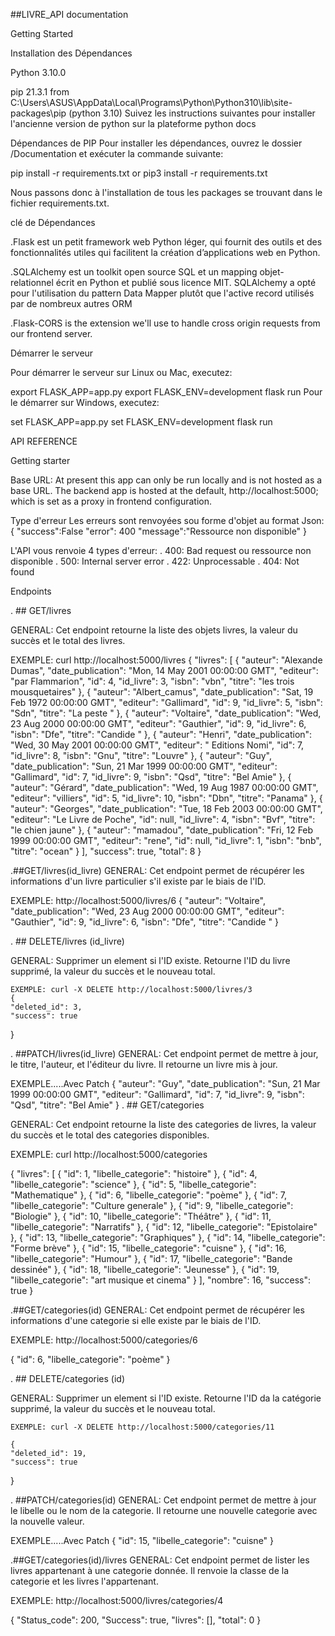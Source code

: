 ##LIVRE_API documentation

Getting Started

Installation des Dépendances

Python 3.10.0

pip 21.3.1 from C:\Users\ASUS\AppData\Local\Programs\Python\Python310\lib\site-packages\pip (python 3.10)
Suivez les instructions suivantes pour installer l'ancienne version de python sur la plateforme python docs

Dépendances de PIP
Pour installer les dépendances, ouvrez le dossier /Documentation et exécuter la commande suivante:

pip install -r requirements.txt
or
pip3 install -r requirements.txt

Nous passons donc à l'installation de tous les packages se trouvant dans le fichier requirements.txt.

clé de Dépendances

.Flask est un petit framework web Python léger, qui fournit des outils et des fonctionnalités utiles qui facilitent la création d’applications web en Python.

.SQLAlchemy est un toolkit open source SQL et un mapping objet-relationnel écrit en Python et publié sous licence MIT. SQLAlchemy a opté pour l'utilisation du pattern Data Mapper plutôt que l'active record utilisés par de nombreux autres ORM

.Flask-CORS is the extension we'll use to handle cross origin requests from our frontend server.

Démarrer le serveur

Pour démarrer le serveur sur Linux ou Mac, executez:

export FLASK_APP=app.py
export FLASK_ENV=development
flask run
Pour le démarrer sur Windows, executez:

set FLASK_APP=app.py
set FLASK_ENV=development
flask run

API REFERENCE

Getting starter

Base URL: At present this app can only be run locally and is not hosted as a base URL. The backend app is hosted at the default, http://localhost:5000; which is set as a proxy in frontend configuration.

Type d'erreur
Les erreurs sont renvoyées sou forme d'objet au format Json: { "success":False "error": 400 "message":"Ressource non disponible" }

L'API vous renvoie 4 types d'erreur: . 400: Bad request ou ressource non disponible . 500: Internal server error . 422: Unprocessable . 404: Not found

Endpoints

. ## GET/livres

GENERAL:
    Cet endpoint retourne la liste des objets livres, la valeur du succès et le total des livres. 

    
EXEMPLE: curl http://localhost:5000/livres
{
    "livres": [
        {
            "auteur": "Alexande Dumas",
            "date_publication": "Mon, 14 May 2001 00:00:00 GMT",
            "editeur": "par Flammarion",
            "id": 4,
            "id_livre": 3,
            "isbn": "vbn",
            "titre": "les trois mousquetaires"
        },
        {
            "auteur": "Albert_camus",
            "date_publication": "Sat, 19 Feb 1972 00:00:00 GMT",
            "editeur": "Gallimard",
            "id": 9,
            "id_livre": 5,
            "isbn": "Sdn",
            "titre": "La peste "
        },
        {
            "auteur": "Voltaire",
            "date_publication": "Wed, 23 Aug 2000 00:00:00 GMT",
            "editeur": "Gauthier",
            "id": 9,
            "id_livre": 6,
            "isbn": "Dfe",
            "titre": "Candide "
        },
        {
            "auteur": "Henri",
            "date_publication": "Wed, 30 May 2001 00:00:00 GMT",
            "editeur": " Editions Nomi",
            "id": 7,
            "id_livre": 8,
            "isbn": "Gnu",
            "titre": "Louvre"
        },
        {
            "auteur": "Guy",
            "date_publication": "Sun, 21 Mar 1999 00:00:00 GMT",
            "editeur": "Gallimard",
            "id": 7,
            "id_livre": 9,
            "isbn": "Qsd",
            "titre": "Bel Amie"
        },
        {
            "auteur": "Gérard",
            "date_publication": "Wed, 19 Aug 1987 00:00:00 GMT",
            "editeur": "villiers",
            "id": 5,
            "id_livre": 10,
            "isbn": "Dbn",
            "titre": "Panama"
        },
        {
            "auteur": "Georges",
            "date_publication": "Tue, 18 Feb 2003 00:00:00 GMT",
            "editeur": "Le Livre de Poche",
            "id": null,
            "id_livre": 4,
            "isbn": "Bvf",
            "titre": "le chien jaune"
        },
        {
            "auteur": "mamadou",
            "date_publication": "Fri, 12 Feb 1999 00:00:00 GMT",
            "editeur": "rene",
            "id": null,
            "id_livre": 1,
            "isbn": "bnb",
            "titre": "ocean"
        }
    ],
    "success": true,
    "total": 8
}


.##GET/livres(id_livre) GENERAL: Cet endpoint permet de récupérer les informations d'un livre particulier s'il existe par le biais de l'ID.

EXEMPLE: http://localhost:5000/livres/6
{
    "auteur": "Voltaire",
    "date_publication": "Wed, 23 Aug 2000 00:00:00 GMT",
    "editeur": "Gauthier",
    "id": 9,
    "id_livre": 6,
    "isbn": "Dfe",
    "titre": "Candide "
}

. ## DELETE/livres (id_livre)

GENERAL:
    Supprimer un element si l'ID existe. Retourne l'ID du livre supprimé, la valeur du succès et le nouveau total.

    EXEMPLE: curl -X DELETE http://localhost:5000/livres/3
    {
    "deleted_id": 3,
    "success": true
}

. ##PATCH/livres(id_livre) GENERAL: Cet endpoint permet de mettre à jour, le titre, l'auteur, et l'éditeur du livre. Il retourne un livre mis à jour.

EXEMPLE.....Avec Patch
{
    "auteur": "Guy",
    "date_publication": "Sun, 21 Mar 1999 00:00:00 GMT",
    "editeur": "Gallimard",
    "id": 7,
    "id_livre": 9,
    "isbn": "Qsd",
    "titre": "Bel Amie"
}
. ## GET/categories

  GENERAL:
      Cet endpoint retourne la liste des categories de livres, la valeur du succès et le total des categories disponibles. 
  
  EXEMPLE: curl http://localhost:5000/categories

  {
    "livres": [
        {
            "id": 1,
            "libelle_categorie": "histoire"
        },
        {
            "id": 4,
            "libelle_categorie": "science"
        },
        {
            "id": 5,
            "libelle_categorie": "Mathematique"
        },
        {
            "id": 6,
            "libelle_categorie": "poème"
        },
        {
            "id": 7,
            "libelle_categorie": "Culture generale"
        },
        {
            "id": 9,
            "libelle_categorie": "Biologie"
        },
        {
            "id": 10,
            "libelle_categorie": "Théâtre"
        },
        {
            "id": 11,
            "libelle_categorie": "Narratifs"
        },
        {
            "id": 12,
            "libelle_categorie": "Epistolaire"
        },
        {
            "id": 13,
            "libelle_categorie": "Graphiques"
        },
        {
            "id": 14,
            "libelle_categorie": "Forme brève"
        },
        {
            "id": 15,
            "libelle_categorie": "cuisne"
        },
        {
            "id": 16,
            "libelle_categorie": "Humour"
        },
        {
            "id": 17,
            "libelle_categorie": "Bande dessinée"
        },
        {
            "id": 18,
            "libelle_categorie": "Jeunesse"
        },
        {
            "id": 19,
            "libelle_categorie": "art musique et cinema"
        }
    ],
    "nombre": 16,
    "success": true
}

.##GET/categories(id) GENERAL: Cet endpoint permet de récupérer les informations d'une categorie si elle existe par le biais de l'ID.

EXEMPLE: http://localhost:5000/categories/6

{
    "id": 6,
    "libelle_categorie": "poème"
}

. ## DELETE/categories (id)

GENERAL:
    Supprimer un element si l'ID existe. Retourne l'ID da la catégorie supprimé, la valeur du succès et le nouveau total.

    EXEMPLE: curl -X DELETE http://localhost:5000/categories/11

    {
    "deleted_id": 19,
    "success": true
}


. ##PATCH/categories(id) GENERAL: Cet endpoint permet de mettre à jour le libelle ou le nom de la categorie. Il retourne une nouvelle categorie avec la nouvelle valeur.

EXEMPLE.....Avec Patch
{
    "id": 15,
    "libelle_categorie": "cuisne"
}

.##GET/categories(id)/livres
GENERAL:
Cet endpoint permet de lister les livres appartenant à une categorie donnée.
Il renvoie la classe de la categorie et les livres l'appartenant.

  EXEMPLE: http://localhost:5000/livres/categories/4

  {
    "Status_code": 200,
    "Success": true,
    "livres": [],
    "total": 0
}

